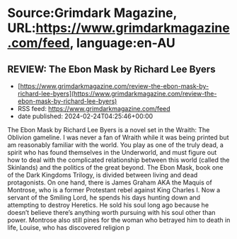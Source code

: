 # Source:Grimdark Magazine, URL:https://www.grimdarkmagazine.com/feed, language:en-AU

## REVIEW: The Ebon Mask by Richard Lee Byers
 - [https://www.grimdarkmagazine.com/review-the-ebon-mask-by-richard-lee-byers](https://www.grimdarkmagazine.com/review-the-ebon-mask-by-richard-lee-byers)
 - RSS feed: https://www.grimdarkmagazine.com/feed
 - date published: 2024-02-24T04:25:46+00:00

<p>The Ebon Mask by Richard Lee Byers is a novel set in the Wraith: The Oblivion gameline. I was never a fan of Wraith while it was being printed but am reasonably familiar with the world. You play as one of the truly dead, a spirit who has found themselves in the Underworld, and must figure out how to deal with the complicated relationship between this world (called the Skinlands) and the politics of the great beyond. The Ebon Mask, book one of the Dark Kingdoms Trilogy, is divided between living and dead protagonists. On one hand, there is James Graham AKA the Maquis of Montrose, who is a former Protestant rebel against King Charles I. Now a servant of the Smiling Lord, he spends his days hunting down and attempting to destroy Heretics. He sold his soul long ago because he doesn&#8217;t believe there&#8217;s anything worth pursuing with his soul other than power. Montrose also still pines for the woman who betrayed him to death in life, Louise, who has discovered religion p

